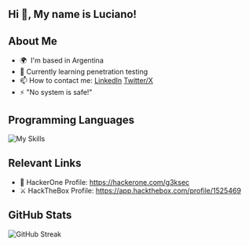 Hi 👋, My name is Luciano!
---

About Me
---

* 🌍  I'm based in Argentina
* 🧠  Currently learning penetration testing
* 📫  How to contact me: [LinkedIn](https://www.linkedin.com/in/lucianogriffa/) [Twitter/X](https://x.com/g3ksec)
* ⚡  "No system is safe!"

Programming Languages
---

![My Skills](https://skillicons.dev/icons?i=js,python,bash&theme=dark)


Relevant Links
---
* 🥷  HackerOne Profile: https://hackerone.com/g3ksec
* ⚔️  HackTheBox Profile: https://app.hackthebox.com/profile/1525469

GitHub Stats
---
![GitHub Streak](https://streak-stats.demolab.com?user=g3ksec&theme=hacker&border_radius=5)
